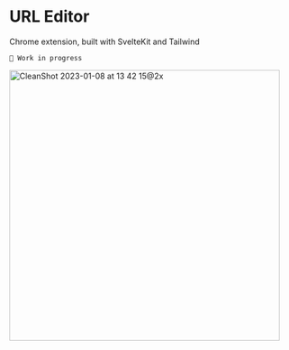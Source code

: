 # URL Editor

Chrome extension, built with SvelteKit and Tailwind

    🚧 Work in progress
    
    
<img width="480" alt="CleanShot 2023-01-08 at 13 42 15@2x" src="https://user-images.githubusercontent.com/46557266/211196649-42da7637-159f-4860-b778-bbe90435508d.png">

